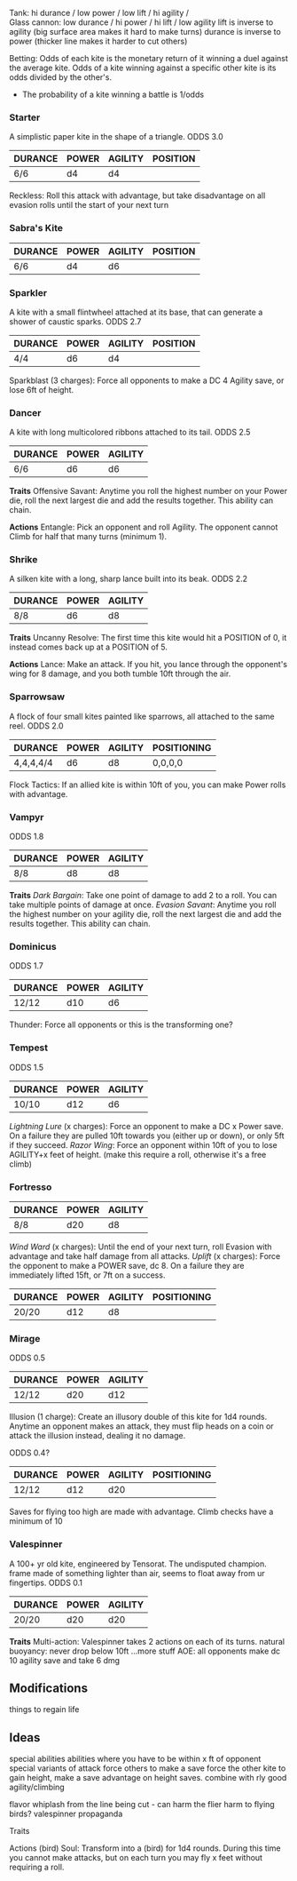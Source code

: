 
Tank: hi durance / low power /  low lift / hi agility /  
Glass cannon: low durance / hi power / hi lift / low agility
lift is inverse to agility (big surface area makes it hard to make turns)
durance is inverse to power (thicker line makes it harder to cut others)

Betting: Odds of each kite is the monetary return of it winning a duel against the average kite. Odds of a kite winning against a specific other kite is its odds divided by the other's.
- The probability of a kite winning a battle is 1/odds
### Starter
A simplistic paper kite in the shape of a triangle. ODDS 3.0

| DURANCE | POWER | AGILITY | POSITION |
| ------- | ----- | ------- | -------- |
| 6/6     | d4    | d4      |          |
Reckless: Roll this attack with advantage, but take disadvantage on all evasion rolls until the start of your next turn
### Sabra's Kite
| DURANCE | POWER | AGILITY | POSITION |
| ------- | ----- | ------- | -------- |
| 6/6     | d4    | d6      |          |
### Sparkler
A kite with a small flintwheel attached at its base, that can generate a shower of caustic sparks. ODDS 2.7

| DURANCE | POWER | AGILITY | POSITION |
| ------- | ----- | ------- | -------- |
| 4/4     | d6    | d4      |          |
Sparkblast (3 charges): Force all opponents to make a DC 4 Agility save, or lose 6ft of height. 

### Dancer
A kite with long multicolored ribbons attached to its tail. ODDS 2.5

| DURANCE | POWER | AGILITY |
| ------- | ----- | ------- |
| 6/6     | d6    | d6      |
**Traits**
Offensive Savant: Anytime you roll the highest number on your Power die, roll the next largest die and add the results together. This ability can chain. 

**Actions**
Entangle: Pick an opponent and roll Agility. The opponent cannot Climb for half that many turns (minimum 1).

### Shrike
A silken kite with a long, sharp lance built into its beak. ODDS 2.2

| DURANCE | POWER | AGILITY |
| ------- | ----- | ------- |
| 8/8     | d6    | d8      |
**Traits**
Uncanny Resolve: The first time this kite would hit a POSITION of 0, it instead comes back up at a POSITION of 5.

**Actions**
Lance: Make an attack. If you hit, you lance through the opponent's wing for 8 damage, and you both tumble 10ft through the air. 

### Sparrowsaw
A flock of four small kites painted like sparrows, all attached to the same reel. ODDS 2.0

| DURANCE   | POWER | AGILITY | POSITIONING |
| --------- | ----- | ------- | ----------- |
| 4,4,4,4/4 | d6    | d8      | 0,0,0,0     |
Flock Tactics: If an allied kite is within 10ft of you, you can make Power rolls with advantage. 

### Vampyr
ODDS 1.8

| DURANCE | POWER | AGILITY |
| ------- | ----- | ------- |
| 8/8     | d8    | d8      |
**Traits**
*Dark Bargain*: Take one point of damage to add 2 to a roll. You can take multiple points of damage at once. 
*Evasion Savant*: Anytime you roll the highest number on your agility die, roll the next largest die and add the results together. This ability can chain. 

### Dominicus
ODDS 1.7

| DURANCE | POWER | AGILITY |
| ------- | ----- | ------- |
| 12/12   | d10   | d6      |
Thunder: Force all opponents 
or this is the transforming one?

### Tempest
ODDS 1.5

| DURANCE | POWER | AGILITY |
| ------- | ----- | ------- |
| 10/10   | d12   | d6      |
*Lightning Lure* (x charges): Force an opponent to make a DC x Power save. On a failure they are pulled 10ft towards you (either up or down), or only 5ft if they succeed.
*Razor Wing*: Force an opponent within 10ft of you to lose AGILITY+x feet of height. (make this require a roll, otherwise it's a free climb)

### Fortresso

| DURANCE | POWER | AGILITY |
| ------- | ----- | ------- |
| 8/8     | d20   | d8      |
*Wind Ward* (x charges): Until the end of your next turn, roll Evasion with advantage and take half damage from all attacks. 
*Uplift* (x charges): Force the opponent to make a POWER save, dc 8. On a failure they are immediately lifted 15ft, or 7ft on a success.

| DURANCE | POWER | AGILITY | POSITIONING |
| ------- | ----- | ------- | ----------- |
| 20/20   | d12   | d8      |             |
### Mirage
ODDS 0.5

| DURANCE | POWER | AGILITY |
| ------- | ----- | ------- |
| 12/12   | d20   | d12     |
Illusion (1 charge): Create an illusory double of this kite for 1d4 rounds. Anytime an opponent makes an attack, they must flip heads on a coin or attack the illusion instead, dealing it no damage. 

ODDS 0.4?

| DURANCE | POWER | AGILITY | POSITIONING |
| ------- | ----- | ------- | ----------- |
| 12/12   | d12   | d20     |             |
Saves for flying too high are made with advantage.
Climb checks have a minimum of 10


### Valespinner

A 100+ yr old kite, engineered by Tensorat. The undisputed champion. frame made of something lighter than air, seems to float away from ur fingertips. ODDS 0.1

| DURANCE | POWER | AGILITY |
| ------- | ----- | ------- |
| 20/20   | d20   | d20     |
**Traits**
Multi-action: Valespinner takes 2 actions on each of its turns.
natural buoyancy: never drop below 10ft
...more stuff
AOE: all opponents make dc 10 agility save and take 6 dmg

## Modifications

things to regain life
## Ideas

special abilities
abilities where you have to be within x ft of opponent
special variants of attack
force others to make a save
force the other kite to gain height, make a save
advantage on height saves. combine with rly good agility/climbing

flavor
whiplash from the line being cut - can harm the flier
harm to flying birds? valespinner propaganda

Traits

Actions
(bird) Soul: Transform into a (bird) for 1d4 rounds. During this time you cannot make attacks, but on each turn you may fly x feet without requiring a roll. 

